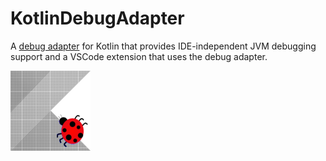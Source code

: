 # KotlinDebugAdapter

A [debug adapter](https://microsoft.github.io/debug-adapter-protocol/) for Kotlin that provides IDE-independent JVM debugging support and a VSCode extension that uses the debug adapter.

![Icon](Icon128.png)
